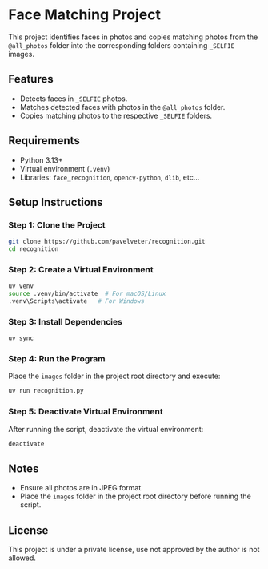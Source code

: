 # Face Matching Project

This project identifies faces in photos and copies matching photos from the `@all_photos` folder into the corresponding folders containing `_SELFIE` images.

## Features

- Detects faces in `_SELFIE` photos.
- Matches detected faces with photos in the `@all_photos` folder.
- Copies matching photos to the respective `_SELFIE` folders.

## Requirements

- Python 3.13+
- Virtual environment (`.venv`)
- Libraries: `face_recognition`, `opencv-python`, `dlib`, etc...

## Setup Instructions

### Step 1: Clone the Project

```bash
git clone https://github.com/pavelveter/recognition.git
cd recognition
```

### Step 2: Create a Virtual Environment

```bash
uv venv
source .venv/bin/activate  # For macOS/Linux
.venv\Scripts\activate   # For Windows
```

### Step 3: Install Dependencies

```bash
uv sync
```

### Step 4: Run the Program

Place the `images` folder in the project root directory and execute:

```bash
uv run recognition.py
```

### Step 5: Deactivate Virtual Environment

After running the script, deactivate the virtual environment:

```bash
deactivate
```

## Notes

- Ensure all photos are in JPEG format.
- Place the `images` folder in the project root directory before running the script.

## License

This project is under a private license, use not approved by the author is not allowed.
